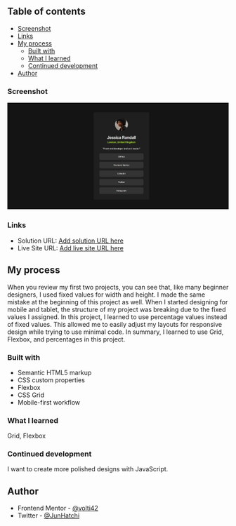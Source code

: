 
## Table of contents

  - [Screenshot](#screenshot)
  - [Links](#links)
- [My process](#my-process)
  - [Built with](#built-with)
  - [What I learned](#what-i-learned)
  - [Continued development](#continued-development)
- [Author](#author)

### Screenshot

![](./assets/images/social-links.jpeg)

### Links

- Solution URL: [Add solution URL here](https://your-solution-url.com)
- Live Site URL: [Add live site URL here](https://your-live-site-url.com)

## My process
When you review my first two projects, you can see that, like many beginner designers, I used fixed values for width and height. I made the same mistake at the beginning of this project as well. When I started designing for mobile and tablet, the structure of my project was breaking due to the fixed values I assigned. In this project, I learned to use percentage values instead of fixed values. This allowed me to easily adjust my layouts for responsive design while trying to use minimal code. In summary, I learned to use Grid, Flexbox, and percentages in this project.

### Built with

- Semantic HTML5 markup
- CSS custom properties
- Flexbox
- CSS Grid
- Mobile-first workflow

### What I learned
Grid, Flexbox

### Continued development
I want to create more polished designs with JavaScript.

## Author

- Frontend Mentor - [@volti42](https://www.frontendmentor.io/profile/yourusername)
- Twitter - [@JunHatchi](https://www.twitter.com/yourusername)
